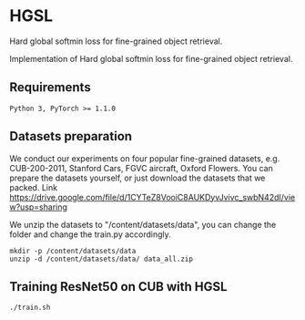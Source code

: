 # HGSL
Hard global softmin loss for fine-grained object retrieval.

Implementation of Hard global softmin loss for fine-grained object retrieval.

## Requirements
```
Python 3, PyTorch >= 1.1.0
```

## Datasets preparation

We conduct our experiments on four popular fine-grained datasets, e.g. CUB-200-2011, Stanford Cars, FGVC aircraft, Oxford Flowers. You can prepare the datasets yourself, or just download the datasets that we packed. Link https://drive.google.com/file/d/1CYTeZ8VooiC8AUKDyvJvivc_swbN42dI/view?usp=sharing

We unzip the datasets to "/content/datasets/data", you can change the folder and change the train.py accordingly.
```
mkdir -p /content/datasets/data
unzip -d /content/datasets/data/ data_all.zip 
```

## Training ResNet50 on CUB with HGSL

```
./train.sh
```

